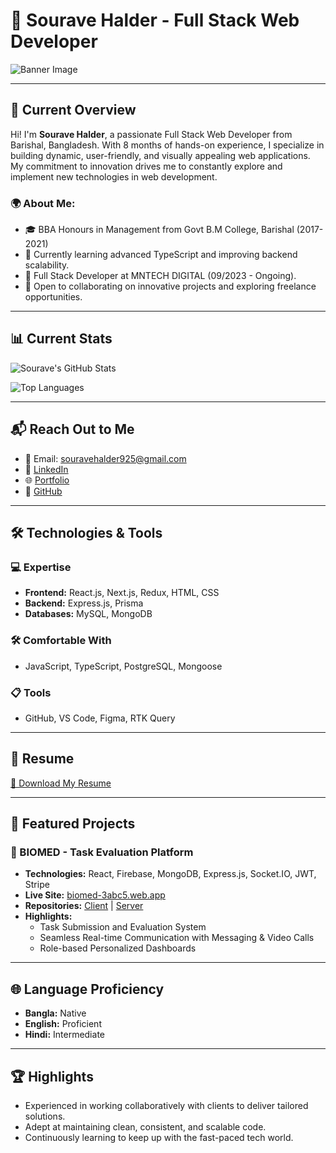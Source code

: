 # 🌟 Sourave Halder - Full Stack Web Developer

![Banner Image](https://via.placeholder.com/1200x300?text=Welcome+to+Sourave's+GitHub) <!-- Replace with your custom banner image URL -->

---

## 🚀 Current Overview

Hi! I'm **Sourave Halder**, a passionate Full Stack Web Developer from Barishal, Bangladesh. With 8 months of hands-on experience, I specialize in building dynamic, user-friendly, and visually appealing web applications. My commitment to innovation drives me to constantly explore and implement new technologies in web development.

### 🌍 About Me:
- 🎓 BBA Honours in Management from Govt B.M College, Barishal (2017-2021)
- 🌱 Currently learning advanced TypeScript and improving backend scalability.
- 💼 Full Stack Developer at MNTECH DIGITAL (09/2023 - Ongoing).
- 🤝 Open to collaborating on innovative projects and exploring freelance opportunities.

---

## 📊 Current Stats

![Sourave's GitHub Stats](https://github-readme-stats.vercel.app/api?username=souravh093&show_icons=true&theme=radical)

![Top Languages](https://github-readme-stats.vercel.app/api/top-langs/?username=souravh093&layout=compact&theme=radical)

---

## 📬 Reach Out to Me

- 📧 Email: [souravehalder925@gmail.com](mailto:souravehalder925@gmail.com)
- 🔗 [LinkedIn](https://www.linkedin.com/in/sourave-halder-86a360178/)
- 🌐 [Portfolio](https://souraveportfolio.vercel.app/)
- 🐙 [GitHub](https://github.com/souravh093)

---

## 🛠️ Technologies & Tools

### 💻 Expertise
- **Frontend:** React.js, Next.js, Redux, HTML, CSS
- **Backend:** Express.js, Prisma
- **Databases:** MySQL, MongoDB

### 🛠 Comfortable With
- JavaScript, TypeScript, PostgreSQL, Mongoose

### 📋 Tools
- GitHub, VS Code, Figma, RTK Query

---

## 📝 Resume

[📄 Download My Resume](./Sourave_Resume.pdf) <!-- Ensure the resume file is included in the GitHub repository -->

---

## 🌟 Featured Projects

### 🧬 BIOMED - Task Evaluation Platform
- **Technologies:** React, Firebase, MongoDB, Express.js, Socket.IO, JWT, Stripe
- **Live Site:** [biomed-3abc5.web.app](https://biomed-3abc5.web.app/)
- **Repositories:** [Client](https://github.com/souravh093/biomed-clients) | [Server](https://github.com/souravh093/biomed-servers)
- **Highlights:**
  - Task Submission and Evaluation System
  - Seamless Real-time Communication with Messaging & Video Calls
  - Role-based Personalized Dashboards

---

## 🌐 Language Proficiency
- **Bangla:** Native
- **English:** Proficient
- **Hindi:** Intermediate

---

## 🏆 Highlights
- Experienced in working collaboratively with clients to deliver tailored solutions.
- Adept at maintaining clean, consistent, and scalable code.
- Continuously learning to keep up with the fast-paced tech world.
